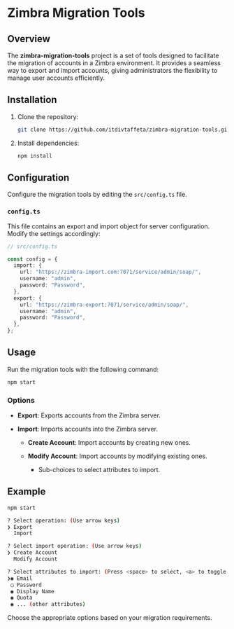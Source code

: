 # Zimbra Migration Tools

## Overview

The **zimbra-migration-tools** project is a set of tools designed to facilitate the migration of accounts in a Zimbra environment. It provides a seamless way to export and import accounts, giving administrators the flexibility to manage user accounts efficiently.

## Installation

1. Clone the repository:

   ```bash
   git clone https://github.com/itdivtaffeta/zimbra-migration-tools.git
   ```

2. Install dependencies:

   ```bash
   npm install
   ```

## Configuration

Configure the migration tools by editing the `src/config.ts` file.

### `config.ts`

This file contains an export and import object for server configuration. Modify the settings accordingly:

```typescript
// src/config.ts

const config = {
  import: {
    url: "https://zimbra-import.com:7071/service/admin/soap/",
    username: "admin",
    password: "Password",
  },
  export: {
    url: "https://zimbra-export:7071/service/admin/soap/",
    username: "admin",
    password: "Password",
  },
};
```

## Usage

Run the migration tools with the following command:

```bash
npm start
```

### Options

- **Export**: Exports accounts from the Zimbra server.

- **Import**: Imports accounts into the Zimbra server.

  - **Create Account**: Import accounts by creating new ones.

  - **Modify Account**: Import accounts by modifying existing ones.

    - Sub-choices to select attributes to import.

## Example

```bash
npm start

? Select operation: (Use arrow keys)
❯ Export
  Import

? Select import operation: (Use arrow keys)
❯ Create Account
  Modify Account

? Select attributes to import: (Press <space> to select, <a> to toggle all, <i> to invert selection)
❯◉ Email
 ◯ Password
 ◉ Display Name
 ◉ Quota
 ◉ ... (other attributes)

```

Choose the appropriate options based on your migration requirements.
